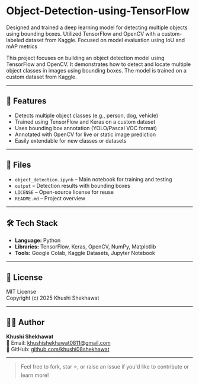 # Object-Detection-using-TensorFlow
Designed and trained a deep learning model for detecting multiple objects using bounding boxes. Utilized TensorFlow and OpenCV with a custom-labeled dataset from Kaggle. Focused on model evaluation using IoU and mAP metrics

This project focuses on building an object detection model using TensorFlow and OpenCV. It demonstrates how to detect and locate multiple object classes in images using bounding boxes. The model is trained on a custom dataset from Kaggle.

---

## 🧰 Features

- Detects multiple object classes (e.g., person, dog, vehicle)
- Trained using TensorFlow and Keras on a custom dataset
- Uses bounding box annotation (YOLO/Pascal VOC format)
- Annotated with OpenCV for live or static image prediction
- Easily extendable for new classes or datasets

---

## 📁 Files

- `object_detection.ipynb` – Main notebook for training and testing
- `output` – Detection results with bounding boxes
- `LICENSE` – Open-source license for reuse
- `README.md` – Project overview

---

## 🛠️ Tech Stack

- **Language:** Python  
- **Libraries:** TensorFlow, Keras, OpenCV, NumPy, Matplotlib  
- **Tools:** Google Colab, Kaggle Datasets, Jupyter Notebook

---

## 🪪 License

MIT License  
Copyright (c) 2025 Khushi Shekhawat

---

## 🙋‍♀️ Author

**Khushi Shekhawat**  
📧 Email: [khushishekhawat0811@gmail.com](mailto:khushishekhawat0811@gmail.com)  
🔗 GitHub: [github.com/khushi08shekhawat](https://github.com/khushi08shekhawat)

---

> Feel free to fork, star ⭐, or raise an issue if you'd like to contribute or learn more!
